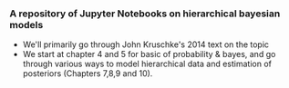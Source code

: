 ### A repository of Jupyter Notebooks on hierarchical bayesian models
- We'll primarily go through John Kruschke's 2014 text on the topic
- We start at chapter 4 and 5 for basic of probability & bayes, and go through various ways to model hierarchical data and estimation of posteriors (Chapters 7,8,9 and 10).
